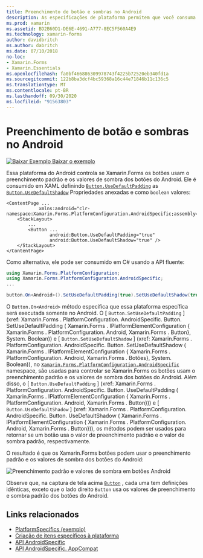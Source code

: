 ```yaml
---
title: Preenchimento de botão e sombras no Android
description: As especificações de plataforma permitem que você consuma a funcionalidade que só está disponível em uma plataforma específica, sem implementar renderizadores ou efeitos personalizados. Este artigo explica como consumir a plataforma Android específica que usa o preenchimento padrão e os valores de sombra dos botões do Android.
ms.prod: xamarin
ms.assetid: BD2B60D1-DE6E-4691-A777-8EC5F560A4E9
ms.technology: xamarin-forms
author: davidbritch
ms.author: dabritch
ms.date: 07/10/2018
no-loc:
- Xamarin.Forms
- Xamarin.Essentials
ms.openlocfilehash: fa0bf466886309978743f4225b72520eb340fd1a
ms.sourcegitcommit: 122b8ba3dcf4bc59368a16c44e71846b11c136c5
ms.translationtype: MT
ms.contentlocale: pt-BR
ms.lasthandoff: 09/30/2020
ms.locfileid: "91563803"
---
```

# <a name="button-padding-and-shadows-on-android"></a>Preenchimento de botão e sombras no Android

[![Baixar Exemplo](~/media/shared/download.png) Baixar o exemplo](https://docs.microsoft.com/samples/xamarin/xamarin-forms-samples/userinterface-platformspecifics)

Essa plataforma do Android controla se Xamarin.Forms os botões usam o preenchimento padrão e os valores de sombra dos botões do Android. Ele é consumido em XAML definindo [`Button.UseDefaultPadding`](xref:Xamarin.Forms.PlatformConfiguration.AndroidSpecific.Button.UseDefaultPaddingProperty) as [`Button.UseDefaultShadow`](xref:Xamarin.Forms.PlatformConfiguration.AndroidSpecific.Button.UseDefaultShadowProperty) Propriedades anexadas e como `boolean` valores:

```xaml
<ContentPage ...
            xmlns:android="clr-namespace:Xamarin.Forms.PlatformConfiguration.AndroidSpecific;assembly=Xamarin.Forms.Core">
    <StackLayout>
        ...
        <Button ...
                android:Button.UseDefaultPadding="true"
                android:Button.UseDefaultShadow="true" />         
    </StackLayout>
</ContentPage>
```

Como alternativa, ele pode ser consumido em C# usando a API fluente:

```csharp
using Xamarin.Forms.PlatformConfiguration;
using Xamarin.Forms.PlatformConfiguration.AndroidSpecific;
...

button.On<Android>().SetUseDefaultPadding(true).SetUseDefaultShadow(true);
```

O `Button.On<Android>` método especifica que essa plataforma específica será executada somente no Android. O [ `Button.SetUseDefaultPadding` ] (xref: Xamarin.Forms . PlatformConfiguration. AndroidSpecific. Button. SetUseDefaultPadding ( Xamarin.Forms . IPlatformElementConfiguration { Xamarin.Forms . PlatformConfiguration. Android, Xamarin.Forms . Button}, System. Boolean)) e [ `Button.SetUseDefaultShadow` ] (xref: Xamarin.Forms . PlatformConfiguration. AndroidSpecific. Button. SetUseDefaultShadow ( Xamarin.Forms . IPlatformElementConfiguration { Xamarin.Forms . PlatformConfiguration. Android, Xamarin.Forms . Botões}, System. Boolean)), no [`Xamarin.Forms.PlatformConfiguration.AndroidSpecific`](xref:Xamarin.Forms.PlatformConfiguration.AndroidSpecific) namespace, são usadas para controlar se Xamarin.Forms os botões usam o preenchimento padrão e os valores de sombra dos botões do Android. Além disso, o [ `Button.UseDefaultPadding` ] (xref: Xamarin.Forms . PlatformConfiguration. AndroidSpecific. Button. UseDefaultPadding ( Xamarin.Forms . IPlatformElementConfiguration { Xamarin.Forms . PlatformConfiguration. Android, Xamarin.Forms . Button})) e [ `Button.UseDefaultShadow` ] (xref: Xamarin.Forms . PlatformConfiguration. AndroidSpecific. Button. UseDefaultShadow ( Xamarin.Forms . IPlatformElementConfiguration { Xamarin.Forms . PlatformConfiguration. Android, Xamarin.Forms . Button})), os métodos podem ser usados para retornar se um botão usa o valor de preenchimento padrão e o valor de sombra padrão, respectivamente.

O resultado é que os Xamarin.Forms botões podem usar o preenchimento padrão e os valores de sombra dos botões do Android:

![Preenchimento padrão e valores de sombra em botões Android](button-padding-shadow-images/button-padding-and-shadow.png)

Observe que, na captura de tela acima [`Button`](xref:Xamarin.Forms.Button) , cada uma tem definições idênticas, exceto que o lado direito `Button` usa os valores de preenchimento e sombra padrão dos botões do Android.

## <a name="related-links"></a>Links relacionados

- [PlatformSpecifics (exemplo)](/samples/xamarin/xamarin-forms-samples/userinterface-platformspecifics)
- [Criação de itens específicos à plataforma](~/xamarin-forms/platform/platform-specifics/index.md#creating-platform-specifics)
- [API AndroidSpecific](xref:Xamarin.Forms.PlatformConfiguration.AndroidSpecific)
- [API AndroidSpecific. AppCompat](xref:Xamarin.Forms.PlatformConfiguration.AndroidSpecific.AppCompat)
